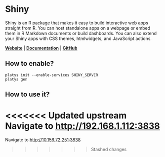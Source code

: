# Shiny

Shiny is an R package that makes it easy to build interactive web apps straight from R. You can host standalone apps on a webpage or embed them in R Markdown documents or build dashboards. You can also extend your Shiny apps with CSS themes, htmlwidgets, and JavaScript actions. 

**[Website](https://shiny.rstudio.com/)** | **[Documentation](https://shiny.rstudio.com/)** | **[GitHub](https://github.com/rstudio/shiny)**

## How to enable?

```
platys init --enable-services SHINY_SERVER
platys gen
```

## How to use it?

<<<<<<< Updated upstream
Navigate to <http://192.168.1.112:3838>
=======
Navigate to <http://10.156.72.251:3838>
>>>>>>> Stashed changes
